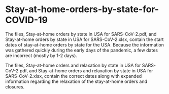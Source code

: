 # Stay-at-home-orders-by-state-for-COVID-19

The files, Stay-at-home orders by state in USA for SARS-CoV-2.pdf, and Stay-at-home orders by state in USA for SARS-CoV-2.xlsx, contain the start dates of stay-at-home orders by state for the USA. Because the information was gathered quickly during the early days of the pandemic, a few dates are incorrect (mostly by 1-2 days).	

The files, Stay-at-home orders and relaxation by state in USA for SARS-CoV-2.pdf, and Stay-at-home orders and relaxation by state in USA for SARS-CoV-2.xlsx, contain the correct dates along with expanded information regarding the relaxation of the stay-at-home orders and closures. 	
